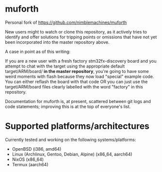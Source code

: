 # muforth

Personal fork of https://github.com/nimblemachines/muforth

New users might to watch or clone this repository, as it actively tries
to identify and offer solutions for tripping points or omissions that
have not yet been incorporated into the master repository above.

A case in point as of this writing:

If you are a new user with a fresh factory stm32fx-discovery board and
you attempt to chat with the target using the appropriate default
target/ARM/board/ **in the master repository**, you're going to have
some weird moments with flash because they now load "special" example
code.  You can either reflash the board with that code OR you can just
use the target/ARM/board files clearly labelled with the word "factory"
in this repository.

Documentation for muforth is, at present, scattered between git logs and
code statements; improving this is at the top of everyone's list. 


# Supported platforms/architectures

Currently tested and working on the following systems/platforms:

* OpenBSD (i386, amd64)
* Linux (Archlinux, Gentoo, Debian, Alpine) (x86_64, aarch64)
* NixOS (x86_64)
* Termux (aarch64)
